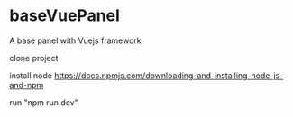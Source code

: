 # baseVuePanel
A base panel with Vuejs framework

clone project

install node https://docs.npmjs.com/downloading-and-installing-node-js-and-npm

run "npm run dev"
